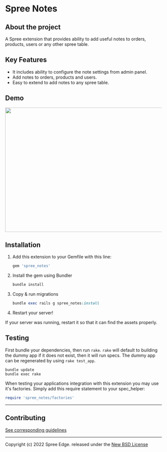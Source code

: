 <!-- markdownlint-disable MD032 MD033-->
<!-- Write your README.md file. Build something amazing! This README.md template can guide you to build your project documentation, but feel free to modify it as you wish 🥰 -->
# **Spree Notes**

## **About the project**

A Spree extension that provides ability to add useful notes to orders, products, users or any other spree table.

## **Key Features**

* It includes ability to configure the note settings from admin panel.
* Add notes to orders, products and users.
* Easy to extend to add notes to any spree table.

## **Demo**
<img src="https://user-images.githubusercontent.com/103247578/165513428-d34e62f1-ee5a-497b-a7ac-4b5c18e12a10.gif" height=400; width=800;></img>


## **Installation**

1. Add this extension to your Gemfile with this line:

    ```ruby
    gem 'spree_notes'
    ```

2. Install the gem using Bundler

    ```ruby
    bundle install
    ```

3. Copy & run migrations

    ```ruby
    bundle exec rails g spree_notes:install
    ```

4. Restart your server!


  If your server was running, restart it so that it can find the assets properly.

## Testing

First bundle your dependencies, then run `rake`. `rake` will default to building the dummy app if it does not exist, then it will run specs. The dummy app can be regenerated by using `rake test_app`.

```shell
bundle update
bundle exec rake
```


When testing your applications integration with this extension you may use it's factories.
Simply add this require statement to your spec_helper:

```ruby
require 'spree_notes/factories'
```
---

## Contributing

[See corresponding guidelines](https://github.com/bluebash-spree-contrib/spree_notes/blob/master/CONTRIBUTING.md)

---

Copyright (c) 2022 Spree Edge. released under the [New BSD License](https://github.com/bluebash-spree-contrib/spree_notes/blob/master/LICENSE)
